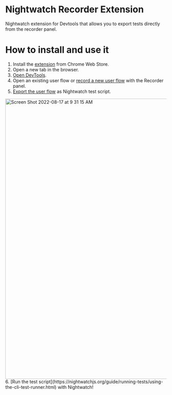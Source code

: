 # Nightwatch Recorder Extension

Nightwatch extension for Devtools that allows you to export tests directly from the recorder panel.

# How to install and use it

1. Install the [extension](https://chrome.google.com/webstore/detail/nightwatch-chrome-recorde/nhbccjfogdgkahamfohokdhcnemjafjk/related) from Chrome Web Store. 
2. Open a new tab in the browser.
3. [Open DevTools](https://developer.chrome.com/docs/devtools/open/).
4. Open an existing user flow or [record a new user flow](https://goo.gle/devtools-recorder) with the Recorder panel.
5. [Export the user flow](https://developer.chrome.com/docs/devtools/recorder/reference/#export-flows) as Nightwatch test script. 
  <img width="873" alt="Screen Shot 2022-08-17 at 9 31 15 AM" src="https://user-images.githubusercontent.com/5917927/185052858-44ba664a-33e4-48e3-83f3-83ff295d4d52.png">
6. [Run the test script](https://nightwatchjs.org/guide/running-tests/using-the-cli-test-runner.html) with Nightwatch!
